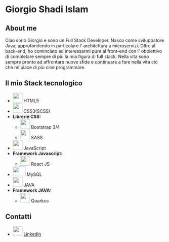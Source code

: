 # Giorgio Shadi Islam
## About me
Ciao sono Giorgio e sono un Full Stack Developer. Nasco come sviluppatore Java, approfondendo in particolare l' architettura a microservizi. Oltre al back-end, ho cominciato ad interessarmi pure al front-end con l' obbiettivo di completare sempre di più la mia figura di full stack.
Nella vita sono sempre pronto ad affrontare nuove sfide e continuare a fare nella vita ciò che mi piace di più cioè programmare.
## Il mio Stack tecnologico
* <img src="https://cdn.icon-icons.com/icons2/1488/PNG/512/5352-html5_102567.png" width="30" height="30" /> HTML5
* <img src="https://cdn.iconscout.com/icon/free/png-256/css-118-569410.png" width="30" height="30" /> CSS3(SCSS)
* **Librerie CSS:**
  * <img src="https://img.icons8.com/color/452/bootstrap.png" width="30" height="30" /> Bootstrap 3/4
  * <img src="https://cdn.iconscout.com/icon/free/png-512/sass-226054.png" width="30" height="30" /> SASS
* <img src="https://cdn.iconscout.com/icon/free/png-256/javascript-2752148-2284965.png" width="30" height="30" /> JavaScript
* **Framework Javascript:**
  * <img src="https://upload.wikimedia.org/wikipedia/commons/thumb/a/a7/React-icon.svg/2300px-React-icon.svg.png" width="30" height="30" /> React JS
* <img src="https://cdn4.iconfinder.com/data/icons/logos-3/181/MySQL-512.png" width="40" height="30" /> MySQL
* <img src="https://cdn-icons-png.flaticon.com/512/226/226777.png" width="30" height="30" /> JAVA
* **Framework JAVA:**
  * <img src="https://seeklogo.com/images/Q/quarkus-logo-C9F006782E-seeklogo.com.png" width="30" height="30" /> Quarkus
## Contatti
  * <img src="https://cdn-icons-png.flaticon.com/512/174/174857.png" width="30" height="30" /> [Linkedin](http://linkedin.com/in/giorgio-shadi-islam-74aa0320a)
